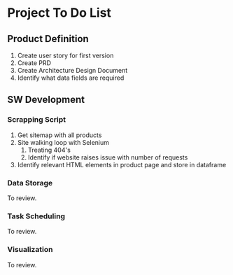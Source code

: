 # Project To Do List

## Product Definition
1. Create user story for first version 
2. Create PRD
3. Create Architecture Design Document
4. Identify what data fields are required 

## SW Development
### Scrapping Script

1. Get sitemap with all products 
2. Site walking loop with Selenium 
    1. Treating 404's 
    2. Identify if website raises issue with number of requests 
3. Identify relevant HTML elements in product page and store in dataframe 
 
### Data Storage

To review.

### Task Scheduling 

To review.

### Visualization

To review.